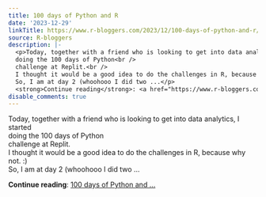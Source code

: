```yaml
---
title: 100 days of Python and R
date: '2023-12-29'
linkTitle: https://www.r-bloggers.com/2023/12/100-days-of-python-and-r/
source: R-bloggers
description: |-
  <p>Today, together with a friend who is looking to get into data analytics, I started<br />
  doing the 100 days of Python<br />
  challenge at Replit.<br />
  I thought it would be a good idea to do the challenges in R, because why not. :)<br />
  So, I am at day 2 (whoohooo I did two ...</p>
  <strong>Continue reading</strong>: <a href="https://www.r-bloggers.com/2023/12/100-days-of-python-and-r/">100 days of Python and ...
disable_comments: true
---
```

<p>Today, together with a friend who is looking to get into data analytics, I started<br />
doing the 100 days of Python<br />
challenge at Replit.<br />
I thought it would be a good idea to do the challenges in R, because why not. :)<br />
So, I am at day 2 (whoohooo I did two ...</p>
<strong>Continue reading</strong>: <a href="https://www.r-bloggers.com/2023/12/100-days-of-python-and-r/">100 days of Python and ...